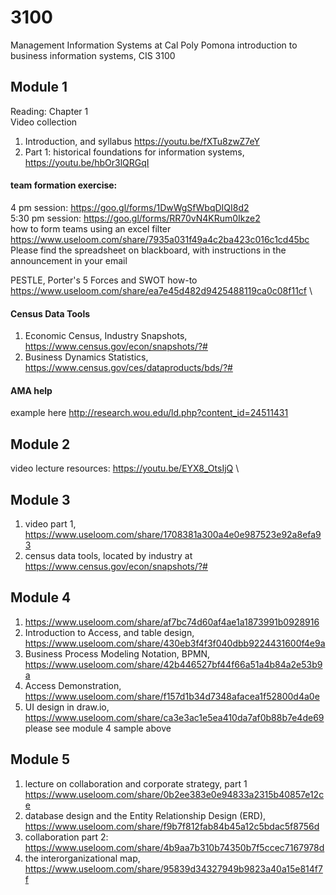 # 3100 
Management Information Systems at Cal Poly Pomona
introduction to business information systems, CIS 3100

## Module 1
Reading: Chapter 1\
Video collection
1. Introduction, and syllabus https://youtu.be/fXTu8zwZ7eY
2. Part 1: historical foundations for information systems, https://youtu.be/hbOr3lQRGqI
 
#### team formation exercise:
4 pm session: https://goo.gl/forms/1DwWgSfWbqDIQI8d2  \
5:30 pm session:  https://goo.gl/forms/RR70vN4KRum0Ikze2  \
how to form teams using an excel filter https://www.useloom.com/share/7935a031f49a4c2ba423c016c1cd45bc \
Please find the spreadsheet on blackboard, with instructions in the announcement in your email

PESTLE, Porter's 5 Forces and SWOT how-to https://www.useloom.com/share/ea7e45d482d9425488119ca0c08f11cf \
#### Census Data Tools
1. Economic Census, Industry Snapshots, https://www.census.gov/econ/snapshots/?#
2. Business Dynamics Statistics, https://www.census.gov/ces/dataproducts/bds/?#

#### AMA help
example here http://research.wou.edu/ld.php?content_id=24511431

## Module 2
video lecture resources: https://youtu.be/EYX8_OtsIjQ \

## Module 3
1. video part 1, https://www.useloom.com/share/1708381a300a4e0e987523e92a8efa93
2. census data tools, located by industry at https://www.census.gov/econ/snapshots/?#

## Module 4
1. https://www.useloom.com/share/af7bc74d60af4ae1a1873991b0928916
2. Introduction to Access, and table design, https://www.useloom.com/share/430eb3f4f3f040dbb9224431600f4e9a
3. Business Process Modeling Notation, BPMN, https://www.useloom.com/share/42b446527bf44f66a51a4b84a2e53b9a
4. Access Demonstration, https://www.useloom.com/share/f157d1b34d7348afacea1f52800d4a0e
5. UI design in draw.io, https://www.useloom.com/share/ca3e3ac1e5ea410da7af0b88b7e4de69
please see module 4 sample above

## Module 5
1. lecture on collaboration and corporate strategy, part 1 https://www.useloom.com/share/0b2ee383e0e94833a2315b40857e12ce
2. database design and the Entity Relationship Design (ERD), https://www.useloom.com/share/f9b7f812fab84b45a12c5bdac5f8756d
3. collaboration part 2: https://www.useloom.com/share/4b9aa7b310b74350b7f5ccec7167978d
4. the interorganizational map, https://www.useloom.com/share/95839d34327949b9823a40a15e814f7f


